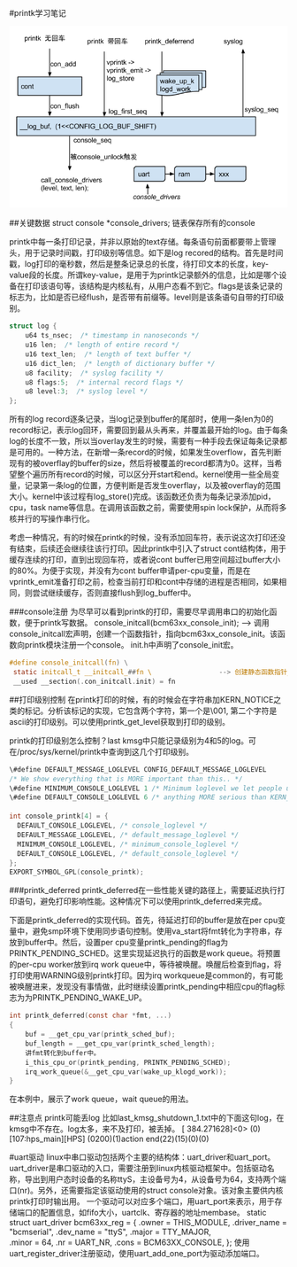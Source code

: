 #printk学习笔记

![printk](pictures/printk.png)

##关键数据
struct console \*console_drivers;   链表保存所有的console

printk中每一条打印记录，并非以原始的text存储。每条语句前面都要带上管理头，用于记录时间戳，打印级别等信息。如下是log recored的结构。首先是时间戳，log打印的毫秒数，然后是整条记录总的长度，待打印文本的长度，key-value段的长度。所谓key-value，是用于为printk记录额外的信息，比如是哪个设备在打印该语句等，该结构是内核私有，从用户态看不到它。flags是该条记录的标志为，比如是否已经flush，是否带有前缀等。level则是该条语句自带的打印级别。
```c
struct log {
	u64 ts_nsec;  /* timestamp in nanoseconds */
	u16 len;  /* length of entire record */
	u16 text_len;  /* length of text buffer */
	u16 dict_len;  /* length of dictionary buffer */
	u8 facility;  /* syslog facility */
	u8 flags:5;  /* internal record flags */
	u8 level:3;  /* syslog level */
};
```
所有的log record逐条记录，当log记录到buffer的尾部时，使用一条len为0的record标记，表示log回环，需要回到最从头再来，并覆盖最开始的log。由于每条log的长度不一致，所以当overlay发生的时候，需要有一种手段去保证每条记录都是可用的。一种方法，在新增一条record的时候，如果发生overflow，首先判断现有的被overflay的buffer的size，然后将被覆盖的record都清为0。这样，当希望整个遍历所有record的时候，可以区分开start和end。kernel使用一些全局变量，记录第一条log的位置，方便判断是否发生overflay，以及被overflay的范围大小。kernel中该过程有log_store()完成。该函数还负责为每条记录添加pid，cpu，task name等信息。在调用该函数之前，需要使用spin lock保护，从而将多核并行的写操作串行化。

考虑一种情况，有的时候在printk的时候，没有添加回车符，表示说这次打印还没有结束，后续还会继续往该行打印。因此printk中引入了struct cont结构体，用于缓存连续的打印，直到出现回车符，或者说cont buffer已用空间超过buffer大小的80%。为便于实现，并没有为cont buffer申请per-cpu变量，而是在vprintk_emit准备打印之前，检查当前打印和cont中存储的进程是否相同，如果相同，则尝试继续缓存，否则直接flush到log_buffer中。


###console注册
为尽早可以看到printk的打印，需要尽早调用串口的初始化函数，便于printk写数据。
console_initcall(bcm63xx_console_init);    --> 调用console_initcall宏声明，创建一个函数指针，指向bcm63xx_console_init。该函数向printk模块注册一个console。
init.h中声明了console_init宏。
```c
#define console_initcall(fn) \
 static initcall_t __initcall_##fn \                 --> 创建静态函数指针__initcall_bcm63xx_console_init。并将该指针放入到.con_initcall.init段。
 __used __section(.con_initcall.init) = fn
```

##打印级别控制
在printk打印的时候，有的时候会在字符串加KERN_NOTICE之类的标记。分析该标记的实现，它包含两个字符，第一个是\001, 第二个字符是ascii的打印级别。可以使用printk_get_level获取到打印的级别。

printk的打印级别怎么控制？last kmsg中只能记录级别为4和5的log。可在/proc/sys/kernel/printk中查询到这几个打印级别。
```c
\#define DEFAULT_MESSAGE_LOGLEVEL CONFIG_DEFAULT_MESSAGE_LOGLEVEL
/* We show everything that is MORE important than this.. */
\#define MINIMUM_CONSOLE_LOGLEVEL 1 /* Minimum loglevel we let people use */
\#define DEFAULT_CONSOLE_LOGLEVEL 6 /* anything MORE serious than KERN_INFO */

int console_printk[4] = {
  DEFAULT_CONSOLE_LOGLEVEL, /* console_loglevel */
  DEFAULT_MESSAGE_LOGLEVEL, /* default_message_loglevel */
  MINIMUM_CONSOLE_LOGLEVEL, /* minimum_console_loglevel */
  DEFAULT_CONSOLE_LOGLEVEL, /* default_console_loglevel */
};
EXPORT_SYMBOL_GPL(console_printk);
```

###printk_deferred
printk_deferred在一些性能关键的路径上，需要延迟执行打印语句，避免打印影响性能。这种情况下可以使用printk_deferred来完成。

下面是printk_deferred的实现代码。首先，待延迟打印的buffer是放在per cpu变量中，避免smp环境下使用同步语句控制。使用va_start将fmt转化为字符串，存放到buffer中。然后，设置per cpu变量printk_pending的flag为PRINTK_PENDING_SCHED。这里实现延迟执行的函数是work queue。将预置的per-cpu worker放到irq work queue中，等待被唤醒。唤醒后检查到flag，将打印使用WARNING级别printk打印。因为irq workqueue是common的，有可能被唤醒进来，发现没有事情做，此时继续设置printk_pending中相应cpu的flag标志为为PRINTK_PENDING_WAKE_UP。

```c
int printk_deferred(const char *fmt, ...)
{
	buf = __get_cpu_var(printk_sched_buf);
	buf_length = __get_cpu_var(printk_sched_length);
	讲fmt转化到buffer中。
	i_this_cpu_or(printk_pending, PRINTK_PENDING_SCHED);
	irq_work_queue(&__get_cpu_var(wake_up_klogd_work));
}
```
在本例中，展示了work queue，wait queue的用法。

##注意点
printk可能丢log
比如last_kmsg_shutdown_1.txt中的下面这句log，在kmsg中不存在。log太多，来不及打印，被丢掉。
[  384.271628]<0> (0)[107:hps_main][HPS] (0200)(1)action end(22)(15)(0)(0) 


#uart驱动
linux中串口驱动包括两个主要的结构体：uart_driver和uart_port。
uart_driver是串口驱动的入口，需要注册到linux内核驱动框架中。包括驱动名称，导出到用户态时设备的名称ttyS，主设备号为4，从设备号为64，支持两个端口(nr)。另外，还需要指定该驱动使用的struct console对象。该对象主要供内核printk打印时输出用。
一个驱动可以对应多个端口，用uart_port来表示，用于存储端口的配置信息，如fifo大小，uartclk、寄存器的地址membase。
static struct uart_driver bcm63xx_reg = {
    .owner = THIS_MODULE,
    .driver_name = "bcmserial",
    .dev_name = "ttyS",
    .major = TTY_MAJOR,        
    .minor = 64,
    .nr = UART_NR,
    .cons = BCM63XX_CONSOLE,
};
使用uart_register_driver注册驱动，使用uart_add_one_port为驱动添加端口。



